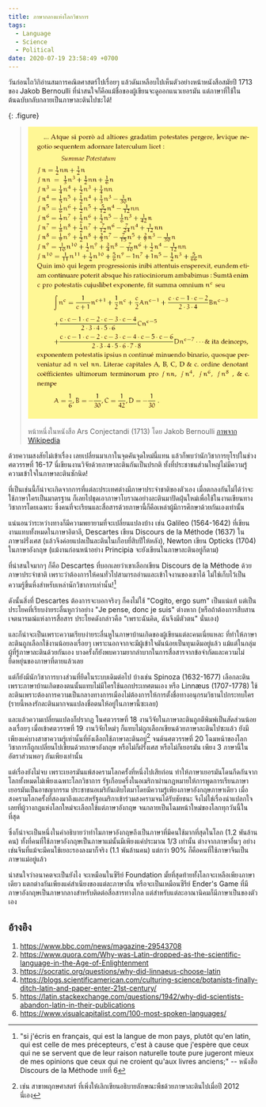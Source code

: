 ```yaml
---
title: ภาษากลางแห่งโลกวิชาการ
tags:
  - Language
  - Science
  - Political
date: 2020-07-19 23:58:49 +0700
---
```


วันก่อนไถวิกิอ่านสมการคณิตศาสตร์ไปเรื่อยๆ แล้วดันเหลือบไปเห็นตัวอย่างหน้าหนังสือสมัยปี 1713 ของ Jakob Bernoulli ที่น่าสนใจก็คือแม้ชื่อของผู้เขียนจะดูออกแนวเยอรมัน แต่ภาษาที่ใช้ในต้นฉบับกลับกลายเป็นภาษาละตินไปซะได้!

{: .figure}
> ![](/images/math/summae-potestatum.png)
>
> หน้าหนึ่งในหนังสือ Ars Conjectandi (1713) โดย Jakob Bernoulli [ภาพจาก Wikipedia][wiki ars conjectandi]

ด้วยความสงสัยไม่เข้าเรื่อง เลยเปลี่ยนมาเกาในจุดคันจุดใหม่นี้แทน แล้วก็พบว่านักวิชาการยุโรปในช่วงศตวรรษที่ 16-17 นี่เขียนงานวิจัยด้วยภาษาละตินกันเป็นปรกติ ทั้งที่ประชาชนส่วนใหญ่ไม่มีความรู้ความเข้าใจในภาษาละตินซักนิด!

ที่เป็นเช่นนี้ก็น่าจะเกิดจากการที่แต่ละประเทศต่างมีภาษาประจำชาติของตัวเอง เมื่อตกลงกันไม่ได้ว่าจะใช้ภาษาใครเป็นมาตรฐาน ก็เลยไปขุดเอาภาษาโบราณอย่างละตินมาปัดฝุ่นใหม่เพื่อใช้ในงานเขียนทางวิชาการโดยเฉพาะ ซึ่งคนที่จะเรียนและสื่อสารด้วยภาษานี้ก็คือเหล่าผู้มีการศึกษาด้วยกันเองเท่านั้น

แน่นอนว่าระหว่างทางก็มีความพยายามที่จะเปลี่ยนแปลงบ้าง เช่น Galileo (1564-1642) ที่เขียนงานแทบทั้งหมดในภาษาอิตาลี, Descartes เขียน Discours de la Méthode (1637) ในภาษาฝรั่งเศส (แล้วจึงค่อยแปลเป็นละตินในเกือบยี่สิบปีให้หลัง), Newton เขียน Opticks (1704) ในภาษาอังกฤษ (แม้งานก่อนหน้าอย่าง Principia จะยังเขียนในภาษาละตินอยู่ก็ตาม)

ที่น่าสนใจมากๆ ก็คือ Descartes ที่บอกเลยว่าเขาเลือกเขียน Discours de la Méthode ด้วยภาษาประจำชาติ เพราะว่าต้องการให้คนทั่วไปสามารถอ่านและเข้าใจงานของเขาได้ ไม่ใช่เก็บไว้เป็นความรู้ขึ้นหิ้งสำหรับเหล่านักวิชาการเท่านั้น![^1]

ดังนั้นสิ่งที่ Descartes ต้องการจะบอกจริงๆ ก็คงไม่ใช้ "Cogito, ergo sum" เป็นแน่แท้ แต่เป็นประโยคที่เรียบง่ายระลื่นหูกว่าอย่าง "Je pense, donc je suis" ต่างหาก (หรือถ้าต้องการสืบสานเจตนารมณ์แห่งการสื่อสาร ประโยคดังกล่าวคือ "เพราะฉันคิด, ฉันจึงมีตัวตน" นั่นเอง)

และก็น่าจะเป็นเพราะความเรียบง่ายระลื่นหูในภาษาบ้านเกิดของผู้เขียนแต่ละคนเนี่ยแหละ ที่ทำให้ภาษาละตินถูกเลือกใช้งานน้อยลงเรื่อยๆ เพราะนอกจากจะมีผู้เข้าใจมันน้อยเป็นทุนเดิมอยู่แล้ว แม้แต่ในกลุ่มผู้ที่รู้ภาษาละตินด้วยกันเอง บางครั้งก็ยังพบความยากลำบากในการสื่อสารจากข้อจำกัดและความไม่ยืดหยุ่นของภาษาที่ตายแล้วเลย

แต่ก็ยังมีนักวิชาการบางส่วนที่ยึดในระบบเดิมต่อไป บ้างเช่น Spinoza (1632-1677) เลือกละตินเพราะภาษาบ้านเกิดของตนนั้นแทบไม่มีใครใช้นอกประเทศตนเอง หรือ Linnæus (1707-1778) ใช้ละตินเพราะต้องการความเป็นกลางทางการเมืองไม่ต้องการให้การตั้งชื่อทางอนุกรมวิธานไปกระทบใคร (รายนี้หลงรักละตินมากจนแปลงชื่อตนให้อยู่ในภาษานี้ซะเลย)

และแล้วความเปลี่ยนแปลงก็ปรากฏ ในศตวรรษที่ 18 งานวิจัยในภาษาละตินถูกตีพิมพ์เป็นสัดส่วนน้อยลงเรื่อยๆ เมื่อเข้าศตวรรษที่ 19 งานวิจัยใหม่ๆ ก็แทบไม่ถูกเลือกเขียนด้วยภาษาละตินไปซะแล้ว ยังมีเพียงแค่บางสาขาความรู้เท่านั้นที่ยังเลือกใช้ภาษาละตินอยู่[^2] จนต้นศตวรรษที่ 20 โฉมหน้าของโลกวิชาการก็ถูกเปลี่ยนไปเขียนด้วยภาษาอังกฤษ หรือไม่ก็ฝรั่งเศส หรือไม่ก็เยอรมัน เพียง 3 ภาษานี้ในอัตราส่วนพอๆ กันเพียงเท่านั้น

แต่เรื่องยังไม่จบ เพราะเยอรมันแพ้สงครามโลกครั้งที่หนึ่งไปเสียก่อน ทำให้ภาษาเยอรมันโดนกีดกันจากโลกทั้งหมดไม่เพียงเฉพาะโลกวิชาการ รัฐเกือบครึ่งในอเมริกาผ่านกฎหมายให้การพูดการเรียนภาษาเยอรมันเป็นอาชญากรรม ประชาชนอเมริกันเติบโตมาโดยมีความรู้เพียงภาษาอังกฤษภาษาเดียว เมื่อสงครามโลกครั้งที่สองมาถึงและสหรัฐอเมริกาเข้าร่วมสงครามจนได้รับชัยชนะ จึงไม่ใช่เรื่องน่าแปลกใจเลยที่ผู้วางกฎแห่งโลกใหม่จะเลือกใช้แต่ภาษาอังกฤษ จนกลายเป็นโฉมหน้าใหม่ของโลกทุกวันนี้ในที่สุด

ซึ่งก็น่าจะเป็นหนึ่งในคำอธิบายว่าทำไมภาษาอังกฤษถึงเป็นภาษาที่มีคนใช้มากที่สุดในโลก (1.2 พันล้านคน) ทั้งที่คนที่ใช้ภาษาอังกฤษเป็นภาษาแม่นั้นมีเพียงแค่ประมาณ 1/3 เท่านั้น ต่างจากภาษาอื่นๆ อย่างเช่นจีนที่แม้จะมีคนใช้เยอะรองลงมาก็จริง (1.1 พันล้านคน) แต่กว่า 90% ก็คือคนที่ใช้ภาษาจีนเป็นภาษาแม่อยู่แล้ว

น่าสนใจว่าอนาคตจะเป็นยังไง จะเหมือนในซีรีย์ Foundation มั้ยที่สุดท้ายทั้งโลกจะเหลือเพียงภาษาเดียว แตกต่างกันเพียงแค่สำเนียงของแต่ละภาษาถิ่น หรือจะเป็นเหมือนซีรีย์ Ender's Game ที่มีภาษาอังกฤษเป็นภาษากลางสำหรับติดต่อสื่อสารทางไกล แต่สำหรับแต่ละอาณานิคมก็มีภาษาเป็นของตัวเอง


## อ้างอิง

1. <https://www.bbc.com/news/magazine-29543708>
2. <https://www.quora.com/Why-was-Latin-dropped-as-the-scientific-language-in-the-Age-of-Enlightenment>
3. <https://socratic.org/questions/why-did-linnaeus-choose-latin>
4. <https://blogs.scientificamerican.com/culturing-science/botanists-finally-ditch-latin-and-paper-enter-21st-century/>
6. <https://latin.stackexchange.com/questions/1942/why-did-scientists-abandon-latin-in-their-publications>
7. <https://www.visualcapitalist.com/100-most-spoken-languages/>


[^1]: "si j'écris en français, qui est la langue de mon pays, plutôt qu'en latin, qui est celle de mes précepteurs, c'est à cause que j'espère que ceux qui ne se servent que de leur raison naturelle toute pure jugeront mieux de mes opinions que ceux qui ne croient qu'aux livres anciens;" -- หนังสือ Discours de la Méthode บทที่ 6
[^2]: เช่น สาขาพฤกษศาสตร์ ที่เพิ่งให้เลิกเขียนอธิบายลักษณะพืชด้วยภาษาละตินไปเมื่อปี 2012 นี่เอง


[wiki ars conjectandi]: //commons.wikimedia.org/wiki/File:JakobBernoulliSummaePotestatum.png

